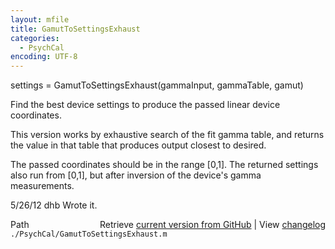 ```yaml
---
layout: mfile
title: GamutToSettingsExhaust
categories:
  - PsychCal
encoding: UTF-8
---
```


settings = GamutToSettingsExhaust\(gammaInput, gammaTable, gamut\)

Find the best device settings to produce
the passed linear device coordinates.

This version works by exhaustive search of the fit gamma table,
and returns the value in that table that produces output closest
to desired.

The passed coordinates should be in the range \[0,1\].
The returned settings also run from \[0,1\], but after
inversion of the device's gamma measurements.

5/26/12  dhb  Wrote it.


<div class="code_header" style="text-align:right;">
  <span style="float:left;">Path&nbsp;&nbsp;</span> <span class="counter">Retrieve <a href=
  "https://raw.github.com/Psychtoolbox-3/Psychtoolbox-3/beta/./PsychCal/GamutToSettingsExhaust.m">current version from GitHub</a> | View <a href=
  "https://github.com/Psychtoolbox-3/Psychtoolbox-3/commits/beta/./PsychCal/GamutToSettingsExhaust.m">changelog</a></span>
</div>
<div class="code">
  <code>./PsychCal/GamutToSettingsExhaust.m</code>
</div>
